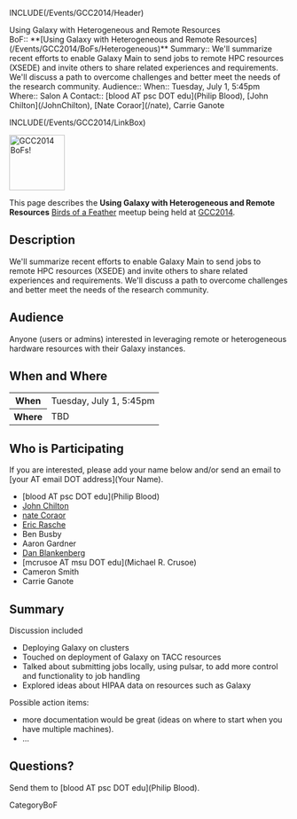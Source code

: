 INCLUDE(/Events/GCC2014/Header)

<div class="title">Using Galaxy with Heterogeneous and Remote Resources</div>

<div class='dictbox'>
 BoF:: **[Using Galaxy with Heterogeneous and Remote Resources](/Events/GCC2014/BoFs/Heterogeneous)**
 Summary:: We'll summarize recent efforts to enable Galaxy Main to send jobs to remote HPC resources (XSEDE) and invite others to share related experiences and requirements.  We'll discuss a path to overcome challenges and better meet the needs of the research community. 
 Audience:: 
 When:: Tuesday, July 1, 5:45pm 
 Where:: Salon A
 Contact:: [blood AT psc DOT edu](Philip Blood), [John Chilton](/JohnChilton), [Nate Coraor](/nate), Carrie Ganote
</div>

INCLUDE(/Events/GCC2014/LinkBox)

<div class='left'><a href='/Events/GCC2014/BoFs/'><img src='/Images/Logos/GCC2014_BoF_LogoSquare.png' alt='GCC2014 BoFs!' width="100" /></a></div>

This page describes the **Using Galaxy with Heterogeneous and Remote Resources** [Birds of a Feather](/Events/GCC2014/BoFs) meetup being held at [GCC2014](/Events/GCC2014).

## Description

We'll summarize recent efforts to enable Galaxy Main to send jobs to remote HPC resources (XSEDE) and invite others to share related experiences and requirements.  We'll discuss a path to overcome challenges and better meet the needs of the research community. 

## Audience

Anyone (users or admins) interested in leveraging remote or heterogeneous hardware resources with their Galaxy instances.

## When and Where

<table>
  <tr>
    <th> When </th>
    <td> Tuesday, July 1, 5:45pm </td>
  </tr>
  <tr>
    <th> Where </th>
    <td> TBD </td>
  </tr>
</table>


## Who is Participating

If you are interested, please add your name below and/or send an email to [your AT email DOT address](Your Name).

* [blood AT psc DOT edu](Philip Blood)
* [John Chilton](/JohnChilton)
* [nate Coraor](/nate)
* [ Eric Rasche](/EricRasche)
* Ben Busby
* Aaron Gardner
* [Dan Blankenberg](/Dan)
* [mcrusoe AT msu DOT edu](Michael R. Crusoe)
* Cameron Smith
* Carrie Ganote

## Summary

Discussion included 
* Deploying Galaxy on clusters
* Touched on deployment of Galaxy on TACC resources
* Talked about submitting jobs locally, using pulsar, to add more control and functionality to job handling
* Explored ideas about HIPAA data on resources such as Galaxy

Possible action items:

* more documentation would be great (ideas on where to start when you have multiple machines). 
* ...

## Questions?

Send them to [blood AT psc DOT edu](Philip Blood).

CategoryBoF
